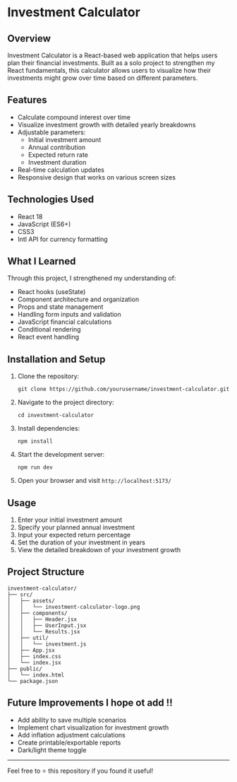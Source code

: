 # Investment Calculator


## Overview

Investment Calculator is a React-based web application that helps users plan their financial investments. Built as a solo project to strengthen my React fundamentals, this calculator allows users to visualize how their investments might grow over time based on different parameters.

## Features

- Calculate compound interest over time
- Visualize investment growth with detailed yearly breakdowns
- Adjustable parameters:
  - Initial investment amount
  - Annual contribution
  - Expected return rate
  - Investment duration
- Real-time calculation updates
- Responsive design that works on various screen sizes

## Technologies Used

- React 18
- JavaScript (ES6+)
- CSS3
- Intl API for currency formatting

## What I Learned

Through this project, I strengthened my understanding of:

- React hooks (useState)
- Component architecture and organization
- Props and state management
- Handling form inputs and validation
- JavaScript financial calculations
- Conditional rendering
- React event handling

## Installation and Setup

1. Clone the repository:
   ```
   git clone https://github.com/yourusername/investment-calculator.git
   ```

2. Navigate to the project directory:
   ```
   cd investment-calculator
   ```

3. Install dependencies:
   ```
   npm install
   ```

4. Start the development server:
   ```
   npm run dev
   ```

5. Open your browser and visit `http://localhost:5173/`

## Usage

1. Enter your initial investment amount
2. Specify your planned annual investment
3. Input your expected return percentage
4. Set the duration of your investment in years
5. View the detailed breakdown of your investment growth

## Project Structure

```
investment-calculator/
├── src/
│   ├── assets/
│   │   └── investment-calculator-logo.png
│   ├── components/
│   │   ├── Header.jsx
│   │   ├── UserInput.jsx
│   │   └── Results.jsx
│   ├── util/
│   │   └── investment.js
│   ├── App.jsx
│   ├── index.css
│   └── index.jsx
├── public/
│   └── index.html
└── package.json
```

## Future Improvements I hope ot add !!

- Add ability to save multiple scenarios
- Implement chart visualization for investment growth
- Add inflation adjustment calculations
- Create printable/exportable reports
- Dark/light theme toggle



---

Feel free to ⭐ this repository if you found it useful!
